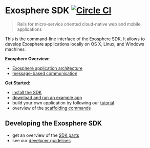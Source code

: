 # Exosphere SDK [![Circle CI](https://circleci.com/gh/Originate/exosphere-sdk.svg?style=shield&circle-token=fc8148ed828cc81e6ca44920672af8f773106795)](https://circleci.com/gh/Originate/exosphere-sdk)
> Rails for micro-service oriented cloud-native web and mobile applications

This is the command-line interface of the Exosphere SDK.
It allows to develop Exosphere applications locally
on OS X, Linux, and Windows machines.

__Exosphere Overview:__
* [Exosphere application architecture](documentation/background/application-architecture.md)
* [message-based communication](documentation/background/communication.md)

__Get Started:__
* [install the SDK](documentation/install.md)
* [download and run an example app](documentation/example-apps.md)
* build your own application by following our [tutorial](documentation/tutorial)
* overview of the [scaffolding commands](documentation/scaffolding.md)


## Developing the Exosphere SDK

* get an overview of the [SDK parts](documentation/sdk-parts.md)
* see our [developer guidelines](CONTRIBUTING.md)
